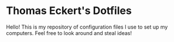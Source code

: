 # Thomas Eckert's Dotfiles

Hello! This is my repository of configuration files I use to set up my computers. Feel free to look around and steal ideas!

